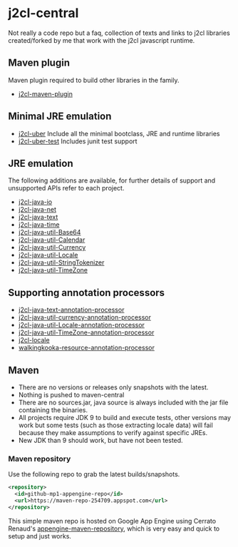 # j2cl-central
Not really a code repo but a faq, collection of texts and links to j2cl libraries created/forked by me that work with the j2cl javascript runtime.



## Maven plugin
Maven plugin required to build other libraries in the family.

- [j2cl-maven-plugin](https://github.com/mP1/j2cl-maven-plugin)



## Minimal JRE emulation

- [j2cl-uber](https://github.com/mP1/j2cl-uber) Include all the minimal bootclass, JRE and runtime libraries
- [j2cl-uber-test](https://github.com/mP1/j2cl-uber-test) Includes junit test support



## JRE emulation

The following additions are available, for further details of support and unsupported APIs refer to each project.

- [j2cl-java-io](https://github.com/mP1/j2cl-java-io)
- [j2cl-java-net](https://github.com/mP1/j2cl-java-net)
- [j2cl-java-text](https://github.com/mP1/j2cl-java-text)
- [j2cl-java-time](https://github.com/mP1/j2cl-java-time)
- [j2cl-java-util-Base64](https://github.com/mP1/j2cl-java-util-Base64)
- [j2cl-java-util-Calendar](https://github.com/mP1/j2cl-java-util-Calendar)
- [j2cl-java-util-Currency](https://github.com/mP1/j2cl-java-util-Currency)
- [j2cl-java-util-Locale](https://github.com/mP1/j2cl-java-util-Locale)
- [j2cl-java-util-StringTokenizer](https://github.com/mP1/j2cl-java-util-StringTokenizer)
- [j2cl-java-util-TimeZone](https://github.com/mP1/j2cl-java-util-TimeZone)



## Supporting annotation processors

- [j2cl-java-text-annotation-processor](https://github.com/mP1/j2cl-java-text-annotation-processor)
- [j2cl-java-util-currency-annotation-processor](https://github.com/mP1/j2cl-java-util-currency-annotation-processor)
- [j2cl-java-util-Locale-annotation-processor](https://github.com/mP1/j2cl-java-util-Locale-annotation-processor)
- [j2cl-java-util-TimeZone-annotation-processor](https://github.com/mP1/j2cl-java-util-TimeZone-annotation-processor)
- [j2cl-locale](https://github.com/mP1/j2cl-locale)
- [walkingkooka-resource-annotation-processor](https://github.com/mP1/walkingkooka-resource-annotation-processor)



## Maven

- There are no versions or releases only snapshots with the latest.
- Nothing is pushed to maven-central
- There are no sources.jar, java source is always included with the jar file containing the binaries.
- All projects require JDK 9 to build and execute tests, other versions may work but some tests (such as those extracting locale data) will fail because they make assumptions to verify against specific JREs.
- New JDK than 9 should work, but have not been tested.



### Maven repository

Use the following repo to grab the latest builds/snapshots.

```xml
<repository>
  <id>github-mp1-appengine-repo</id>
  <url>https://maven-repo-254709.appspot.com</url>
</repository>
```

This simple maven repo is hosted on Google App Engine using Cerrato Renaud's [appengine-maven-repository](https://github.com/renaudcerrato/appengine-maven-repository), which is very easy and quick to setup and just works.